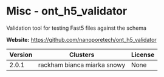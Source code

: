 # Misc - ont_h5_validator

Validation tool for testing Fast5 files against the schema



**Website:** <https://github.com/nanoporetech/ont_h5_validator>

| Version | Clusters | License |
| ------- | -------- | ------- |
| 2.0.1 | rackham bianca miarka snowy | None |
